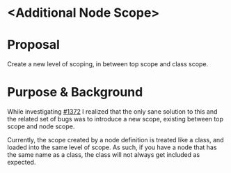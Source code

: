 <!--This template should be copied to a file named after the pep -->
\<Additional Node Scope\>
==========================

Proposal
==========================
Create a new level of scoping, in between top scope and class scope.

Purpose & Background
==========================
While investigating [#1372](https://projects.puppetlabs.com/issues/1372) I 
realized that the only sane solution to this and the related set of bugs was to
introduce a new scope, existing between top scope and node scope.

Currently, the scope created by a node definition is treated like a class, and
loaded into the same level of scope. As such, if you have a node that has the
same name as a class, the class will not always get included as expected.